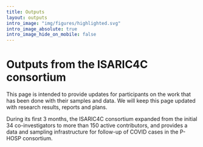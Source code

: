 ```yaml
---
title: Outputs
layout: outputs
intro_image: "img/figures/highlighted.svg"
intro_image_absolute: true
intro_image_hide_on_mobile: false
---
```


# Outputs from the ISARIC4C consortium

This page is intended to provide updates for participants on the work that has been done with their samples and data. We will keep this page updated with research results, reports and plans.

During its first 3 months, the ISARIC4C consortium expanded from the initial 34 co-investigators to more than 150 active contributors, and provides a data and sampling infrastructure for follow-up of COVID cases in the P-HOSP consortium.



